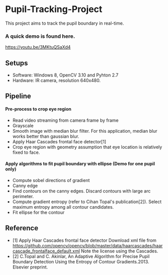# Pupil-Tracking-Project
This project aims to track the pupil boundary in real-time.

### A quick demo is found here.
https://youtu.be/3MKtuQSaXd4 

## Setups	
- Software: Windows 8, OpenCV 3.10 and Pyhton 2.7	
- Hardware: IR camera, resolution 640x480.

## Pipeline
#### Pre-process to crop eye region
- Read video streaming from camera frame by frame
- Grayscale
- Smooth image with median blur filter. For this application, median blur works better than gaussian blur.
- Apply Haar Cascades frontal face detector[1]
- Crop eye region with geometry assumption that eye location is relatively fixed to face.

#### Apply algorithms to fit pupil boundary with ellipse (Demo for one pupil only)
- Compute sobel directions of gradient
- Canny edge
- Find contours on the canny edges. Discard contours with large arc perimeter.
- Compute gradient entropy (refer to Cihan Topal's publication[2]).
   Select maximum entropy among all contour candidates.
- Fit ellipse for the contour


## Reference
- [1] Apply Haar Cascades frontal face detector 
Download xml file from https://github.com/opencv/opencv/blob/master/data/haarcascades/haarcascade_frontalface_default.xml 
Note the license using the Cascades.
- [2] C.Topal and C. Akinlar, An Adaptive Algorithm for Precise Pupil Boundary Detection Using the Entropy of Contour Gradients.2013. Elsevier preprint.
